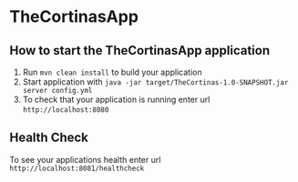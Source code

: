 # TheCortinasApp

How to start the TheCortinasApp application
---

1. Run `mvn clean install` to build your application
1. Start application with `java -jar target/TheCortinas-1.0-SNAPSHOT.jar server config.yml`
1. To check that your application is running enter url `http://localhost:8080`

Health Check
---

To see your applications health enter url `http://localhost:8081/healthcheck`
